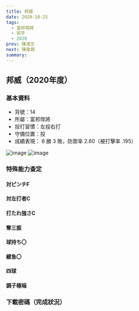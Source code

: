 ```yaml
---
title: 邦威
date: 2020-10-25
tags:
  - 富邦悍將
  - 投手
  - 2020
prev: 陳鴻文
next: 陳韋霖
summary: 
---
```


## 邦威（2020年度）

### 基本資料
- 背號：14
- 所屬：富邦悍將
- 投打習慣：左投右打
- 守備位置：投
- 成績表現： 6 勝 3 敗，防禦率 2.60（被打擊率 .195）

![image](https://i.imgur.com/JOF86R8.jpg)
![image](https://i.imgur.com/9nyOne2.jpg)

### 特殊能力查定
#### 対ピンチF
#### 対左打者C
#### 打たれ強さC
#### 奪三振 
#### 球持ち〇 
#### 緩急〇 
#### 四球
#### 調子極端

### 下載密碼（完成狀況）
